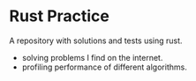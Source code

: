# Rust Practice

A repository with solutions and tests using rust.

- solving problems I find on the internet.
- profiling performance of different algorithms.